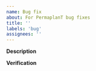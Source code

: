 ```yaml
---
name: Bug fix
about: For PermaplanT bug fixes
title: ''
labels: 'bug'
assignees: ''
---
```


**Description**

<!-- A description of the bug and the fix. Also link the issue if it exists. -->

**Verification**

<!-- Explain how you tested this bug fix. -->
